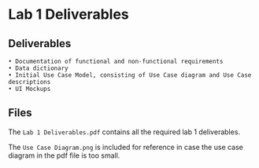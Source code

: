 # Lab 1 Deliverables

## Deliverables

```
• Documentation of functional and non-functional requirements
• Data dictionary
• Initial Use Case Model, consisting of Use Case diagram and Use Case descriptions
• UI Mockups
```

## Files

The `Lab 1 Deliverables.pdf` contains all the required lab 1 deliverables.

The `Use Case Diagram.png` is included for reference in case the use case diagram in the pdf file is too small.
